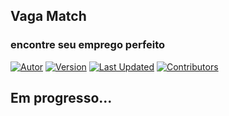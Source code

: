 ## Vaga Match
### encontre seu emprego perfeito

[![Autor](https://img.shields.io/badge/Autor-João%20Heitor-blue?color=blue)](https://github.com/jhmartins1)
[![Version](https://img.shields.io/badge/Versão-1.0-green.svg)](https://github.com/jhmartins1/vaga-match)
[![Last Updated](https://img.shields.io/github/last-commit/jhmartins1/vaga-match.svg)](https://github.com/jhmartins1/vaga-match/commits/master)
[![Contributors](https://img.shields.io/github/contributors/jhmartins1/vaga-match.svg)](https://github.com/jhmartins1/vaga-match/graphs/contributors)

## Em progresso...
